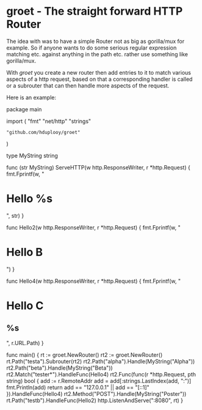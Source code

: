 # groet - The straight forward HTTP Router

The idea with was to have a simple Router not as big as gorilla/mux for example. So if anyone wants to do some serious regular expression matching etc. against anything in the path etc. rather use something like gorilla/mux.

With *groet* you create a new router then add entries to it to match various aspects of a http request, based on that a corresponding handler is called or a subrouter that can then handle more aspects of the request.

Here is an example:

package main

import (
	"fmt"
	"net/http"
	"strings"

	"github.com/hduplooy/groet"
)

type MyString string

func (str MyString) ServeHTTP(w http.ResponseWriter, r *http.Request) {
	fmt.Fprintf(w, "<html><body><h1>Hello %s</h1></body></html>", str)
}

func Hello2(w http.ResponseWriter, r *http.Request) {
	fmt.Fprintf(w, "<html><body><h1>Hello B</h1></body></html>")
}

func Hello4(w http.ResponseWriter, r *http.Request) {
	fmt.Fprintf(w, "<html><body><h1>Hello C</h1><h2>%s</h2></body></html>", r.URL.Path)
}

func main() {
	rt := groet.NewRouter()
	rt2 := groet.NewRouter()
	rt.Path("testa").Subrouter(rt2)
	rt2.Path("alpha").Handle(MyString("Alpha"))
	rt2.Path("beta").Handle(MyString("Beta"))
	rt2.Match("tester*").HandleFunc(Hello4)
	rt2.Func(func(r *http.Request, pth string) bool {
		add := r.RemoteAddr
		add = add[:strings.LastIndex(add, ":")]
		fmt.Println(add)
		return add == "127.0.0.1" || add == "[::1]"
	}).HandleFunc(Hello4)
	rt2.Method("POST").Handle(MyString("Poster"))
	rt.Path("testb").HandleFunc(Hello2)
	http.ListenAndServe(":8080", rt)
}
